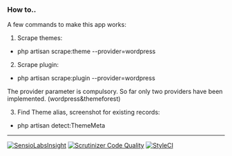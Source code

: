 ### How to..

A few commands to make this app works:


1. Scrape themes:

*  php artisan scrape:theme --provider=wordpress

2. Scrape plugin:

* php artisan scrape:plugin --provider=wordpress

The provider parameter is compulsory. So far only two providers have been implemented. (wordpress&themeforest)

3. Find Theme alias, screenshot for existing records:

* php artisan detect:ThemeMeta


---
[![SensioLabsInsight](https://insight.sensiolabs.com/projects/00cbfe0b-1cae-4886-aca7-e5b292228347/mini.png)](https://insight.sensiolabs.com/projects/00cbfe0b-1cae-4886-aca7-e5b292228347)
[![Scrutinizer Code Quality](https://scrutinizer-ci.com/g/youhackme/Toggle/badges/quality-score.png?b=master)](https://scrutinizer-ci.com/g/youhackme/Toggle/?branch=master)
[![StyleCI](https://styleci.io/repos/86237730/shield?branch=master)](https://styleci.io/repos/86237730)
